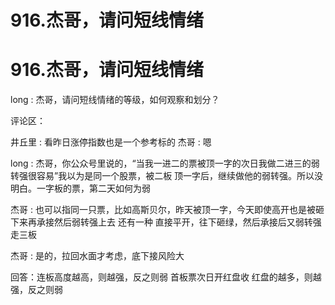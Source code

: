 # 916.杰哥，请问短线情绪

# 916.杰哥，请问短线情绪

long : 杰哥，请问短线情绪的等级，如何观察和划分？

评论区：

井丘里 : 看昨日涨停指数也是一个参考标的 杰哥 : 嗯

long : 杰哥，你公众号里说的，“当我一进二的票被顶一字的次日我做二进三的弱转强很容易”我以为是同一个股票，被二板 顶一字后，继续做他的弱转强。所以没明白。一字板的票，第二天如何为弱

杰哥 : 也可以指同一只票，比如高斯贝尔，昨天被顶一字，今天即使高开也是被砸下来再承接然后弱转强上去 还有一种 直接平开，往下砸绿，然后承接后又弱转强走三板

杰哥 : 是的，拉回水面才考虑，底下接风险大

回答：连板高度越高，则越强，反之则弱 首板票次日开红盘收 红盘的越多，则越强，反之则弱